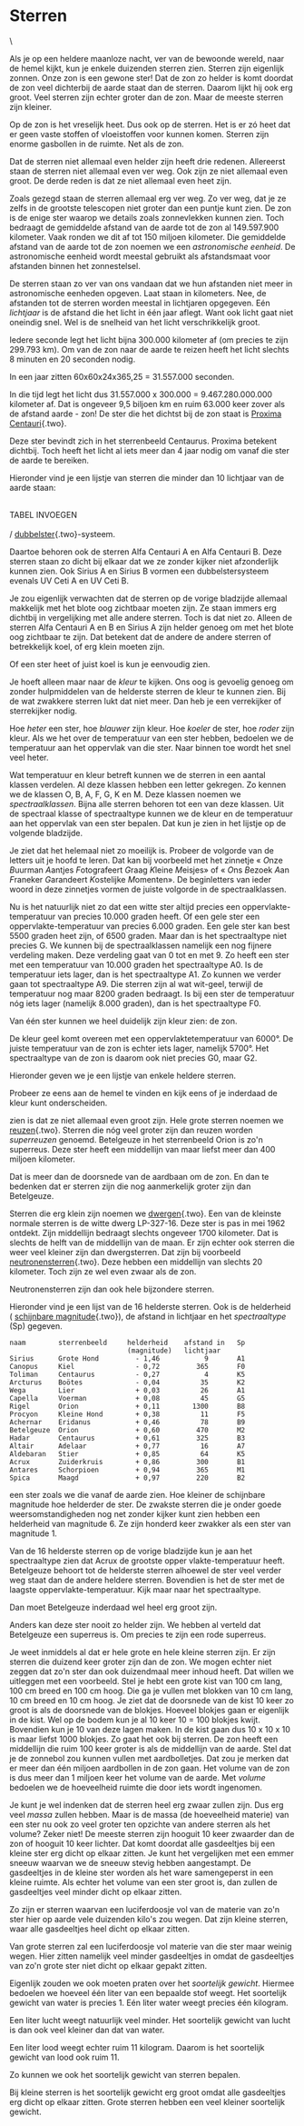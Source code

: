 # Sterren

\

Als je op een heldere maanloze nacht, ver van de bewoonde wereld, naar
de hemel kijkt, kun je enkele duizenden sterren zien. Sterren zijn
eigenlijk zonnen. Onze zon is een gewone ster! Dat de zon zo helder is
komt doordat de zon veel dichterbij de aarde staat dan de sterren.
Daarom lijkt hij ook erg groot. Veel sterren zijn echter groter dan de
zon. Maar de meeste sterren zijn kleiner.

Op de zon is het vreselijk heet. Dus ook op de sterren. Het is er zó
heet dat er geen vaste stoffen of vloeistoffen voor kunnen komen.
Sterren zijn enorme gasbollen in de ruimte. Net als de zon.

Dat de sterren niet allemaal even helder zijn heeft drie redenen.
Allereerst staan de sterren niet allemaal even ver weg. Ook zijn ze niet
allemaal even groot. De derde reden is dat ze niet allemaal even heet
zijn.

Zoals gezegd staan de sterren allemaal erg ver weg. Zo ver weg, dat je
ze zelfs in de grootste telescopen niet groter dan een puntje kunt zien.
De zon is de enige ster waarop we details zoals zonnevlekken kunnen
zien. Toch bedraagt de gemiddelde afstand van de aarde tot de zon al
149.597.900 kilometer. Vaak ronden we dit af tot 150 miljoen kilometer.
Die gemiddelde afstand van de aarde tot de zon noemen we een
*astronomische eenheid*. De astronomische eenheid wordt meestal gebruikt
als afstandsmaat voor afstanden binnen het zonnestelsel.

De sterren staan zo ver van ons vandaan dat we hun afstanden niet meer
in astronomische eenheden opgeven. Laat staan in kilometers. Nee, de
afstanden tot de sterren worden meestal in lichtjaren opgegeven. Eén
*lichtjaar* is de afstand die het licht in één jaar aflegt. Want ook
licht gaat niet oneindig snel. Wel is de snelheid van het licht
verschrikkelijk groot.

Iedere seconde legt het licht bijna 300.000 kilometer af (om precies te
zijn 299.793 km). Om van de zon naar de aarde te reizen heeft het licht
slechts 8 minuten en 20 seconden nodig.

In een jaar zitten 60x60x24x365,25 = 31.557.000 seconden.

In die tijd legt het licht dus 31.557.000 x 300.000 = 9.467.280.000.000
kilometer af. Dat is ongeveer 9,5 biljoen km en ruim 63.000 keer zover
als de afstand aarde - zon! De ster die het dichtst bij de zon staat is
[Proxima Centauri](proxima.html){.two}.

Deze ster bevindt zich in het sterrenbeeld Centaurus. Proxima betekent
dichtbij. Toch heeft het licht al iets meer dan 4 jaar nodig om vanaf
die ster de aarde te bereiken.

Hieronder vind je een lijstje van sterren die minder dan 10 lichtjaar
van de aarde staan:

\
TABEL INVOEGEN\
\
/ [dubbelster](dubbelst.html){.two}-systeem.

Daartoe behoren ook de sterren Alfa Centauri A en Alfa Centauri B. Deze
sterren staan zo dicht bij elkaar dat we ze zonder kijker niet
afzonderlijk kunnen zien. Ook Sirius A en Sirius B vormen een
dubbelstersysteem evenals UV Ceti A en UV Ceti B.

Je zou eigenlijk verwachten dat de sterren op de vorige bladzijde
allemaal makkelijk met het blote oog zichtbaar moeten zijn. Ze staan
immers erg dichtbij in vergelijking met alle andere sterren. Toch is dat
niet zo. Alleen de sterren Alfa Centauri A en B en Sirius A zijn helder
genoeg om met het blote oog zichtbaar te zijn. Dat betekent dat de
andere de andere sterren of betrekkelijk koel, of erg klein moeten zijn.

Of een ster heet of juist koel is kun je eenvoudig zien.

Je hoeft alleen maar naar de *kleur* te kijken. Ons oog is gevoelig
genoeg om zonder hulpmiddelen van de helderste sterren de kleur te
kunnen zien. Bij de wat zwakkere sterren lukt dat niet meer. Dan heb je
een verrekijker of sterrekijker nodig.

Hoe *heter* een ster, hoe *blauwer* zijn kleur. Hoe *koeler* de ster,
hoe *roder* zijn kleur. Als we het over de temperatuur van een ster
hebben, bedoelen we de temperatuur aan het oppervlak van die ster. Naar
binnen toe wordt het snel veel heter.

Wat temperatuur en kleur betreft kunnen we de sterren in een aantal
klassen verdelen. Al deze klassen hebben een letter gekregen. Zo kennen
we de klassen O, B, A, F, G, K en M. Deze klassen noemen we
*spectraalklassen*. Bijna alle sterren behoren tot een van deze klassen.
Uit de spectraal klasse of spectraaltype kunnen we de kleur en de
temperatuur aan het oppervlak van een ster bepalen. Dat kun je zien in
het lijstje op de volgende bladzijde.

Je ziet dat het helemaal niet zo moeilijk is. Probeer de volgorde van de
letters uit je hoofd te leren. Dat kan bij voorbeeld met het zinnetje «
*O*nze *B*uurman *A*antjes *F*otografeert *G*raag *K*leine *M*eisjes» of
« *O*ns *B*ezoek *A*an *F*raneker *G*arandeert *K*ostelijke *M*omenten».
De beginletters van ieder woord in deze zinnetjes vormen de juiste
volgorde in de spectraalklassen.

Nu is het natuurlijk niet zo dat een witte ster altijd precies een
oppervlakte-temperatuur van precies 10.000 graden heeft. Of een gele
ster een oppervlakte-temperatuur van precies 6.000 graden. Een gele ster
kan best 5500 graden heet zijn, of 6500 graden. Maar dan is het
spectraaltype niet precies G. We kunnen bij de spectraalklassen namelijk
een nog fijnere verdeling maken. Deze verdeling gaat van 0 tot en met 9.
Zo heeft een ster met een temperatuur van 10.000 graden het
spectraaltype A0. Is de temperatuur iets lager, dan is het spectraaltype
A1. Zo kunnen we verder gaan tot spectraaltype A9. Die sterren zijn al
wat wit-geel, terwijl de temperatuur nog maar 8200 graden bedraagt. Is
bij een ster de temperatuur nóg iets lager (namelijk 8.000 graden), dan
is het spectraaltype F0.

Van één ster kunnen we heel duidelijk zijn kleur zien: de zon.

De kleur geel komt overeen met een oppervlaktetemperatuur van 6000°. De
juiste temperatuur van de zon is echter iets lager, namelijk 5700°. Het
spectraaltype van de zon is daarom ook niet precies G0, maar G2.

Hieronder geven we je een lijstje van enkele heldere sterren.

Probeer ze eens aan de hemel te vinden en kijk eens of je inderdaad de
kleur kunt onderscheiden.

zien is dat ze niet allemaal even groot zijn. Hele grote sterren noemen
we [reuzen](reuzenst.html){.two}. Sterren die nóg veel groter zijn dan
reuzen worden *superreuzen* genoemd. Betelgeuze in het sterrenbeeld
Orion is zo\'n superreus. Deze ster heeft een middellijn van maar liefst
meer dan 400 miljoen kilometer.

Dat is meer dan de doorsnede van de aardbaan om de zon. En dan te
bedenken dat er sterren zijn die nog aanmerkelijk groter zijn dan
Betelgeuze.

Sterren die erg klein zijn noemen we [dwergen](dwerg.html){.two}. Een
van de kleinste normale sterren is de witte dwerg LP-327-16. Deze ster
is pas in mei 1962 ontdekt. Zijn middellijn bedraagt slechts ongeveer
1700 kilometer. Dat is slechts de helft van de middellijn van de maan.
Er zijn echter ook sterren die weer veel kleiner zijn dan dwergsterren.
Dat zijn bij voorbeeld [neutronensterren](neutrone.html){.two}. Deze
hebben een middellijn van slechts 20 kilometer. Toch zijn ze wel even
zwaar als de zon.

Neutronensterren zijn dan ook hele bijzondere sterren.

Hieronder vind je een lijst van de 16 helderste sterren. Ook is de
helderheid ( [schijnbare magnitude](magnitud.html){.two}), de afstand in
lichtjaar en het *spectraaltype* (Sp) gegeven.

    naam        sterrenbeeld     helderheid    afstand in   Sp 
                                 (magnitude)   lichtjaar 
    Sirius      Grote Hond         - 1,46           9       A1 
    Canopus     Kiel               - 0,72         365       F0 
    Toliman     Centaurus          - 0,27           4       K5 
    Arcturus    Boötes             - 0,04          35       K2 
    Wega        Lier               + 0,03          26       A1 
    Capella     Voerman            + 0,08          45       G5 
    Rigel       Orion              + 0,11        1300       B8 
    Procyon     Kleine Hond        + 0,38          11       F5 
    Achernar    Eridanus           + 0,46          78       B9 
    Betelgeuze  Orion              + 0,60         470       M2 
    Hadar       Centaurus          + 0,61         325       B3 
    Altair      Adelaar            + 0,77          16       A7 
    Aldebaran   Stier              + 0,85          64       K5 
    Acrux       Zuiderkruis        + 0,86         300       B1 
    Antares     Schorpioen         + 0,94         365       M1 
    Spica       Maagd              + 0,97         220       B2

een ster zoals we die vanaf de aarde zien. Hoe kleiner de schijnbare
magnitude hoe helderder de ster. De zwakste sterren die je onder goede
weersomstandigheden nog net zonder kijker kunt zien hebben een
helderheid van magnitude 6. Ze zijn honderd keer zwakker als een ster
van magnitude 1.

Van de 16 helderste sterren op de vorige bladzijde kun je aan het
spectraaltype zien dat Acrux de grootste opper vlakte-temperatuur heeft.
Betelgeuze behoort tot de helderste sterren alhoewel de ster veel verder
weg staat dan de andere heldere sterren. Bovendien is het de ster met de
laagste oppervlakte-temperatuur. Kijk maar naar het spectraaltype.

Dan moet Betelgeuze inderdaad wel heel erg groot zijn.

Anders kan deze ster nooit zo helder zijn. We hebben al verteld dat
Betelgeuze een superreus is. Om precies te zijn een rode superreus.

Je weet inmiddels al dat er hele grote en hele kleine sterren zijn. Er
zijn sterren die duizend keer groter zijn dan de zon. We mogen echter
niet zeggen dat zo\'n ster dan ook duizendmaal meer inhoud heeft. Dat
willen we uitleggen met een voorbeeld. Stel je hebt een grote kist van
100 cm lang, 100 cm breed en 100 cm hoog. Die ga je vullen met blokken
van 10 cm lang, 10 cm breed en 10 cm hoog. Je ziet dat de doorsnede van
de kist 10 keer zo groot is als de doorsnede van de blokjes. Hoeveel
blokjes gaan er eigenlijk in de kist. Wel op de bodem kun je al 10 keer
10 = 100 blokjes kwijt. Bovendien kun je 10 van deze lagen maken. In de
kist gaan dus 10 x 10 x 10 is maar liefst 1000 blokjes. Zo gaat het ook
bij sterren. De zon heeft een middellijn die ruim 100 keer groter is als
de middellijn van de aarde. Stel dat je de zonnebol zou kunnen vullen
met aardbolletjes. Dat zou je merken dat er meer dan één miljoen
aardbollen in de zon gaan. Het volume van de zon is dus meer dan 1
miljoen keer het volume van de aarde. Met *volume* bedoelen we de
hoeveelheid ruimte die door iets wordt ingenomen.

Je kunt je wel indenken dat de sterren heel erg zwaar zullen zijn. Dus
erg veel *massa* zullen hebben. Maar is de massa (de hoeveelheid
materie) van een ster nu ook zo veel groter ten opzichte van andere
sterren als het volume? Zeker niet! De meeste sterren zijn hooguit 10
keer zwaarder dan de zon of hooguit 10 keer lichter. Dat komt doordat
alle gasdeeltjes bij een kleine ster erg dicht op elkaar zitten. Je kunt
het vergelijken met een emmer sneeuw waarvan we de sneeuw stevig hebben
aangestampt. De gasdeeltjes in de kleine ster worden als het ware
samengeperst in een kleine ruimte. Als echter het volume van een ster
groot is, dan zullen de gasdeeltjes veel minder dicht op elkaar zitten.

Zo zijn er sterren waarvan een luciferdoosje vol van de materie van
zo\'n ster hier op aarde vele duizenden kilo\'s zou wegen. Dat zijn
kleine sterren, waar alle gasdeeltjes heel dicht op elkaar zitten.

Van grote sterren zal een luciferdoosje vol materie van die ster maar
weinig wegen. Hier zitten namelijk veel minder gasdeeltjes in omdat de
gasdeeltjes van zo\'n grote ster niet dicht op elkaar gepakt zitten.

Eigenlijk zouden we ook moeten praten over het *soortelijk gewicht*.
Hiermee bedoelen we hoeveel één liter van een bepaalde stof weegt. Het
soortelijk gewicht van water is precies 1. Eén liter water weegt precies
één kilogram.

Een liter lucht weegt natuurlijk veel minder. Het soortelijk gewicht van
lucht is dan ook veel kleiner dan dat van water.

Een liter lood weegt echter ruim 11 kilogram. Daarom is het soortelijk
gewicht van lood ook ruim 11.

Zo kunnen we ook het soortelijk gewicht van sterren bepalen.

Bij kleine sterren is het soortelijk gewicht erg groot omdat alle
gasdeeltjes erg dicht op elkaar zitten. Grote sterren hebben een veel
kleiner soortelijk gewicht.
